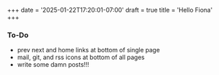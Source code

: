 +++
date = '2025-01-22T17:20:01-07:00'
draft = true
title = 'Hello Fiona'
+++
### To-Do
- prev next and home links at bottom of single page
- mail, git, and rss icons at bottom of all pages
- write some damn posts!!!
